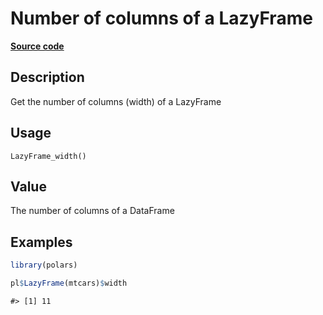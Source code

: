 
# Number of columns of a LazyFrame

[**Source code**](https://github.com/pola-rs/r-polars/tree/main/R/lazyframe__lazy.R#L1286)

## Description

Get the number of columns (width) of a LazyFrame

## Usage

<pre><code class='language-R'>LazyFrame_width()
</code></pre>

## Value

The number of columns of a DataFrame

## Examples

``` r
library(polars)

pl$LazyFrame(mtcars)$width
```

    #> [1] 11

